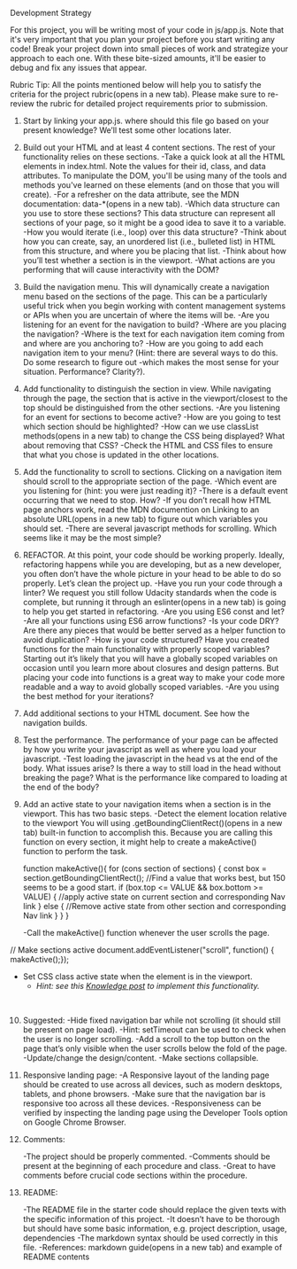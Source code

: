 Development Strategy

For this project, you will be writing most of your code in js/app.js. Note that it's very important that you plan your project before you start writing any code! Break your project down into small pieces of work and strategize your approach to each one. With these bite-sized amounts, it'll be easier to debug and fix any issues that appear.

Rubric Tip: All the points mentioned below will help you to satisfy the criteria for the project rubric(opens in a new tab). Please make sure to re-review the rubric for detailed project requirements prior to submission.

1. Start by linking your app.js. where should this file go based on your present knowledge? We’ll test some other locations later.

2. Build out your HTML and at least 4 content sections. The rest of your functionality relies on these sections.
    -Take a quick look at all the HTML elements in index.html. Note the values for their id, class, and data attributes. To manipulate the DOM, you'll be using many of the tools and methods you've learned on these elements (and on those that you will create).
    -For a refresher on the data attribute, see the MDN documentation: data-*(opens in a new tab).
    -Which data structure can you use to store these sections? This data structure can represent all sections of your page, so it might be a good idea to save it to a variable.
    -How you would iterate (i.e., loop) over this data structure?
    -Think about how you can create, say, an unordered list (i.e., bulleted list) in HTML from this structure, and where you be placing that list.
    -Think about how you’ll test whether a section is in the viewport.
    -What actions are you performing that will cause interactivity with the DOM?

3. Build the navigation menu. This will dynamically create a navigation menu based on the sections of the page. This can be a particularly useful trick when you begin working with content management systems or APIs when you are uncertain of where the items will be.
    -Are you listening for an event for the navigation to build?
    -Where are you placing the navigation?
    -Where is the text for each navigation item coming from and where are you anchoring to?
    -How are you going to add each navigation item to your menu? (Hint: there are several ways to do this. Do some research to figure out -which makes the most sense for your situation. Performance? Clarity?).

4. Add functionality to distinguish the section in view. While navigating through the page, the section that is active in the viewport/closest to the top should be distinguished from the other sections.
    -Are you listening for an event for sections to become active?
    -How are you going to test which section should be highlighted?
    -How can we use classList methods(opens in a new tab) to change the CSS being displayed? What about removing that CSS?
    -Check the HTML and CSS files to ensure that what you chose is updated in the other locations.

5. Add the functionality to scroll to sections. Clicking on a navigation item should scroll to the appropriate section of the page.
    -Which event are you listening for (hint: you were just reading it)?
    -There is a default event occurring that we need to stop. How?
    -If you don’t recall how HTML page anchors work, read the MDN documention on Linking to an absolute URL(opens in a new tab) to figure out which variables you should set.
    -There are several javascript methods for scrolling. Which seems like it may be the most simple?

6. REFACTOR. At this point, your code should be working properly. Ideally, refactoring happens while you are developing, but as a new developer, you often don’t have the whole picture in your head to be able to do so properly. Let’s clean the project up.
    -Have you run your code through a linter? We request you still follow Udacity standards when the code is complete, but running it through an eslinter(opens in a new tab) is going to help you get started in refactoring.
    -Are you using ES6 const and let?
    -Are all your functions using ES6 arrow functions?
    -Is your code DRY? Are there any pieces that would be better served as a helper function to avoid duplication?
    -How is your code structured? Have you created functions for the main functionality with properly scoped variables? Starting out it’s likely that you will have a globally scoped variables on occasion until you learn more about closures and design patterns. But placing your code into functions is a great way to make your code more readable and a way to avoid globally scoped variables.
    -Are you using the best method for your iterations?

7. Add additional sections to your HTML document. See how the navigation builds.

8. Test the performance. The performance of your page can be affected by how you write your javascript as well as where you load your javascript.
    -Test loading the javascript in the head vs at the end of the body. What issues arise? Is there a way to still load in the head without breaking the page? What is the performance like compared to loading at the end of the body?

9. Add an active state to your navigation items when a section is in the viewport. This has two basic steps.
    -Detect the element location relative to the viewport You will using .getBoundingClientRect()(opens in a new tab) built-in function to accomplish this. Because you are calling this function on every section, it might help to create a makeActive() function to perform the task.

    function makeActive(){
    for (cons section of sections) {
        const box = section.getBoundingClientRect();
        //Find a value that works best, but 150 seems to be a good start.
        if (box.top <= VALUE && box.bottom >= VALUE) {
        //apply active state on current section and corresponding Nav link
        } else {
        //Remove active state from other section and corresponding Nav link
        }
     }
}

    -Call the makeActive() function whenever the user scrolls the page.

// Make sections active document.addEventListener("scroll", function() { makeActive();});

* Set CSS class active state when the element is in the viewport.
   * *Hint: see this* <a href="https://knowledge.udacity.com/questions/85408" target="_blank">*Knowledge post*</a> *to implement this functionality.*

<br data-md>

10. Suggested:
    -Hide fixed navigation bar while not scrolling (it should still be present on page load).
    -Hint: setTimeout can be used to check when the user is no longer scrolling.
    -Add a scroll to the top button on the page that’s only visible when the user scrolls below the fold of the page.
    -Update/change the design/content.
    -Make sections collapsible.

11. Responsive landing page:
    -A Responsive layout of the landing page should be created to use across all devices, such as modern desktops, tablets, and phone browsers.
    -Make sure that the navigation bar is responsive too across all these devices.
    -Responsiveness can be verified by inspecting the landing page using the Developer Tools option on Google Chrome Browser.

12. Comments:

    -The project should be properly commented.
    -Comments should be present at the beginning of each procedure and class.
    -Great to have comments before crucial code sections within the procedure.

13. README:

    -The README file in the starter code should replace the given texts with the specific information of this project.
    -It doesn’t have to be thorough but should have some basic information, e.g. project description, usage, dependencies
    -The markdown syntax should be used correctly in this file.
    -References: markdown guide(opens in a new tab) and example of README contents